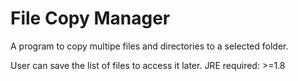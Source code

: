 # File Copy Manager
A program to copy multipe files and directories to a selected folder.

User can save the list of files to access it later.
JRE required: >=1.8